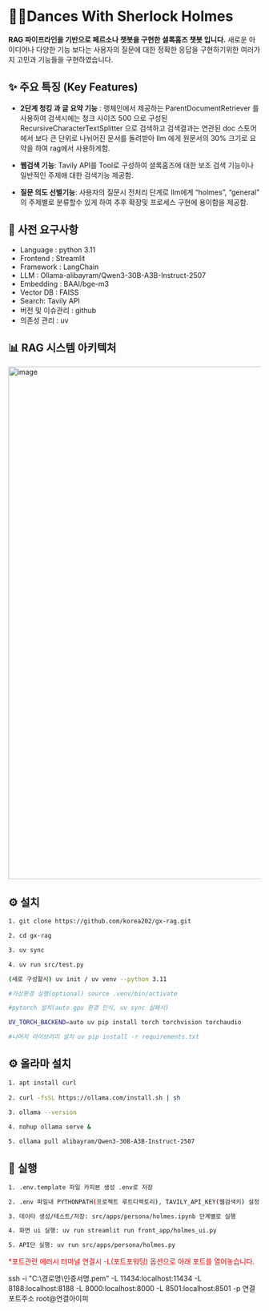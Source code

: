 # 🕵️‍♂️Dances With Sherlock Holmes


**RAG 파이프라인을 기반으로 페르소나 챗봇을 구현한 셜록홈즈 챗봇 입니다.**  새로운 아이디어나 다양한 기능 보다는 사용자의 질문에 대한 정확한 응답을 구현하기위한 여러가지 고민과 기능들을 구현하였습니다.


## ✨ 주요 특징 (Key Features)
* **2단계 청킹 과 글 요약 기능** :  랭체인에서 제공하는 ParentDocumentRetriever 를 사용하여 검색시에는 청크 사이즈 500 으로 구성된 RecursiveCharacterTextSplitter 으로 검색하고 검색결과는 연관된  doc 스토어 에서 보다 큰 단위로 나뉘어진 문서를 돌려받아 llm 에게 원문서의 30% 크기로 요약을 하여 rag에서 사용하게함.

* **웹검색 기능**: Tavily API를 Tool로 구성하여 셜록홈즈에 대한 보조 검색 기능이나 일반적인 주제애 대한 검색기능 제공함.

* **질문 의도 선별기능**: 사용자의 질문시 전처리 단계로  llm에게 “holmes”, “general” 의 주제별로 분류할수 있게 하여 추후 확장및 프로세스 구현에 용이함을 제공함. 


## 🔨 사전 요구사항

 * Language :  python 3.11 
 * Frontend  : Streamlit 
 * Framework : LangChain 
 * LLM : Ollama-alibayram/Qwen3-30B-A3B-Instruct-2507
 * Embedding :  BAAI/bge-m3
 * Vector DB : FAISS 
 * Search: Tavily API
 * 버전 및 이슈관리 : github 
 * 의존성 관리 : uv



## 📊 RAG 시스템 아키텍처

<img width="1024" height="1024" alt="image" src="https://github.com/user-attachments/assets/48112f78-5d9c-4c5c-b226-d4cec282dd6a" />



## ⚙️ 설치

```bash
1. git clone https://github.com/korea202/gx-rag.git

2. cd gx-rag

3. uv sync

4. uv run src/test.py

(새로 구성할시) uv init / uv venv --python 3.11

#가상환경 실행(optional) source .venv/bin/activate

#pytorch 설치(auto gpu 환경 인식, uv sync 실패시)

UV_TORCH_BACKEND=auto uv pip install torch torchvision torchaudio

#나머지 라이브러리 설치 uv pip install -r requirements.txt
```

## ⚙️ 올라마 설치
```bash
1. apt install curl
  
2. curl -fsSL https://ollama.com/install.sh | sh

3. ollama --version
  
4. nohup ollama serve &

5. ollama pull alibayram/Qwen3-30B-A3B-Instruct-2507
```

## 🚀 실행

```bash
1. .env.template 파일 카피본 생성 .env로 저장

2. .env 파일내 PYTHONPATH(프로젝트 루트디렉토리), TAVILY_API_KEY(웹검색키) 설정

3. 데이타 생성/테스트/저장: src/apps/persona/holmes.ipynb 단계별로 실행 

4. 화면 ui 실행: uv run streamlit run front_app/holmes_ui.py

5. API단 실행: uv run src/apps/persona/holmes.py
```
<span style="color:red"> \*포트관련 에러시 터미널 연결시 -L(포트포워딩) 옵션으로 아래 포트를 열어놓습니다.</span> 

ssh -i "C:\경로명\인증서명.pem" -L 11434:localhost:11434 -L 8188:localhost:8188 -L 8000:localhost:8000 -L 8501:localhost:8501 -p 연결포트주소 root@연결아이피